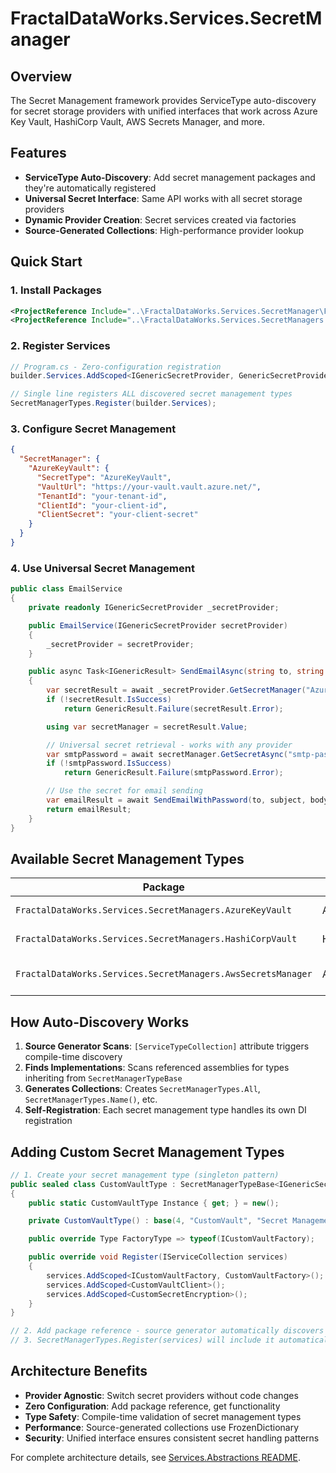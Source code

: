 # FractalDataWorks.Services.SecretManager

## Overview

The Secret Management framework provides ServiceType auto-discovery for secret storage providers with unified interfaces that work across Azure Key Vault, HashiCorp Vault, AWS Secrets Manager, and more.

## Features

- **ServiceType Auto-Discovery**: Add secret management packages and they're automatically registered
- **Universal Secret Interface**: Same API works with all secret storage providers
- **Dynamic Provider Creation**: Secret services created via factories
- **Source-Generated Collections**: High-performance provider lookup

## Quick Start

### 1. Install Packages

```xml
<ProjectReference Include="..\FractalDataWorks.Services.SecretManager\FractalDataWorks.Services.SecretManagers.csproj" />
<ProjectReference Include="..\FractalDataWorks.Services.SecretManagers.AzureKeyVault\FractalDataWorks.Services.SecretManagers.AzureKeyVault.csproj" />
```

### 2. Register Services

```csharp
// Program.cs - Zero-configuration registration
builder.Services.AddScoped<IGenericSecretProvider, GenericSecretProvider>();

// Single line registers ALL discovered secret management types
SecretManagerTypes.Register(builder.Services);
```

### 3. Configure Secret Management

```json
{
  "SecretManager": {
    "AzureKeyVault": {
      "SecretType": "AzureKeyVault",
      "VaultUrl": "https://your-vault.vault.azure.net/",
      "TenantId": "your-tenant-id",
      "ClientId": "your-client-id",
      "ClientSecret": "your-client-secret"
    }
  }
}
```

### 4. Use Universal Secret Management

```csharp
public class EmailService
{
    private readonly IGenericSecretProvider _secretProvider;

    public EmailService(IGenericSecretProvider secretProvider)
    {
        _secretProvider = secretProvider;
    }

    public async Task<IGenericResult> SendEmailAsync(string to, string subject, string body)
    {
        var secretResult = await _secretProvider.GetSecretManager("AzureKeyVault");
        if (!secretResult.IsSuccess)
            return GenericResult.Failure(secretResult.Error);

        using var secretManager = secretResult.Value;

        // Universal secret retrieval - works with any provider
        var smtpPassword = await secretManager.GetSecretAsync("smtp-password");
        if (!smtpPassword.IsSuccess)
            return GenericResult.Failure(smtpPassword.Error);

        // Use the secret for email sending
        var emailResult = await SendEmailWithPassword(to, subject, body, smtpPassword.Value);
        return emailResult;
    }
}
```

## Available Secret Management Types

| Package | Secret Type | Purpose |
|---------|------------|---------|
| `FractalDataWorks.Services.SecretManagers.AzureKeyVault` | AzureKeyVault | Azure Key Vault |
| `FractalDataWorks.Services.SecretManagers.HashiCorpVault` | HashiCorpVault | HashiCorp Vault |
| `FractalDataWorks.Services.SecretManagers.AwsSecretsManager` | AwsSecretsManager | AWS Secrets Manager |

## How Auto-Discovery Works

1. **Source Generator Scans**: `[ServiceTypeCollection]` attribute triggers compile-time discovery
2. **Finds Implementations**: Scans referenced assemblies for types inheriting from `SecretManagerTypeBase`
3. **Generates Collections**: Creates `SecretManagerTypes.All`, `SecretManagerTypes.Name()`, etc.
4. **Self-Registration**: Each secret management type handles its own DI registration

## Adding Custom Secret Management Types

```csharp
// 1. Create your secret management type (singleton pattern)
public sealed class CustomVaultType : SecretManagerTypeBase<IGenericSecretManager, CustomVaultConfiguration, ICustomVaultFactory>
{
    public static CustomVaultType Instance { get; } = new();

    private CustomVaultType() : base(4, "CustomVault", "Secret Management Providers") { }

    public override Type FactoryType => typeof(ICustomVaultFactory);

    public override void Register(IServiceCollection services)
    {
        services.AddScoped<ICustomVaultFactory, CustomVaultFactory>();
        services.AddScoped<CustomVaultClient>();
        services.AddScoped<CustomSecretEncryption>();
    }
}

// 2. Add package reference - source generator automatically discovers it
// 3. SecretManagerTypes.Register(services) will include it automatically
```

## Architecture Benefits

- **Provider Agnostic**: Switch secret providers without code changes
- **Zero Configuration**: Add package reference, get functionality
- **Type Safety**: Compile-time validation of secret management types
- **Performance**: Source-generated collections use FrozenDictionary
- **Security**: Unified interface ensures consistent secret handling patterns

For complete architecture details, see [Services.Abstractions README](../FractalDataWorks.Services.Abstractions/README.md).